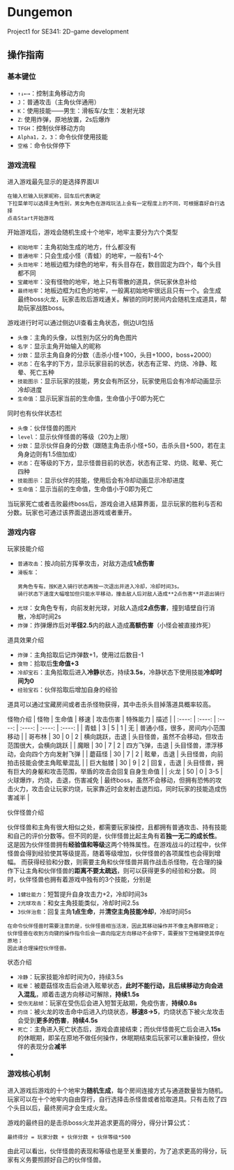# Dungemon
Project1 for SE341: 2D-game development
## 操作指南

### 基本键位
* `↑↓←→`：控制主角移动方向
* `J`：普通攻击（主角伙伴通用）
* `K`：使用技能——男生：滑板车/女生：发射光球
* `Z`: 使用炸弹，原地放置，2s后爆炸
* `TFGH`：控制伙伴移动方向
* `Alpha1，2，3`：命令伙伴使用技能
* `空格`：命令伙伴停下

### 游戏流程

进入游戏最先显示的是选择界面UI
```shell
在输入栏输入玩家昵称，回车后代表确定
下拉菜单可以选择主角性别，男女角色在游戏玩法上会有一定程度上的不同，可根据喜好自行选择
点击Start开始游戏
```
开始游戏后，游戏会随机生成十个地牢，地牢主要分为六个类型
* `初始地牢`：主角初始生成的地方，什么都没有
* `普通地牢`：只会生成小怪（青蛙）的地牢，一般有1-4个
* `头目地牢`：地板边框为绿色的地牢，有头目存在，数目固定为四个，每个头目都不同
* `宝藏地牢`：没有怪物的地牢，地上只有零散的道具，供玩家休息补给
* `最终地牢`：地板边框为红色的地牢，一般离初始地牢很远且只有一个。会生成最终boss火龙，玩家击败后游戏通关。解锁的同时房间内会随机生成道具，帮助玩家战胜boss。

游戏进行时可以通过侧边UI查看主角状态，侧边UI包括
* `头像`：主角的头像，以性别为区分的角色图片
* `名字`：显示主角开始输入的昵称
* `分数`：显示主角自身的分数（击杀小怪+100，头目+1000，boss+2000）
* `状态`：在名字的下方，显示玩家目前的状态，状态有正常、灼烧、冷静、眩晕、死亡五种
* `技能图示`：显示玩家的技能，男女会有所区分，玩家使用后会有冷却动画显示冷却进度
* `生命值`：显示玩家当前的生命值，生命值小于0即为死亡

同时也有伙伴状态栏
* `头像`：伙伴怪兽的图片
* `level`：显示伙伴怪兽的等级（20为上限）
* `分数`：显示伙伴自身的分数（跟随主角击杀小怪+50，击杀头目+500，若在主角身边则有1.5倍加成）
* `状态`：在等级的下方，显示怪兽目前的状态，状态有正常、灼烧、眩晕、死亡四种
* `技能图示`：显示伙伴的技能，使用后会有冷却动画显示冷却进度
* `生命值`：显示当前的生命值，生命值小于0即为死亡

当玩家死亡或者击败最终boss后，游戏会进入结算界面，显示玩家的胜利与否和分数。玩家也可通过该界面退出游戏或者重开。

### 游戏内容

玩家技能介绍
* `普通攻击`：按J向前方挥拳攻击，对敌方造成**1点伤害**
* `滑板车`：
  ```shell
  男角色专有。按K进入骑行状态再按一次退出并进入冷却，冷却时间3s。
  骑行状态下速度大幅增加但只能水平移动，撞击敌人后对敌人造成**2点伤害**并退出骑行
  ```
* `光球`：女角色专有，向前发射光球，对敌人造成**2点伤害**，撞到墙壁自行消散，冷却时间2s
* `炸弹`：炸弹爆炸后对**半径2.5**内的敌人造成**高额伤害**（小怪会被直接炸死）

道具效果介绍
* `炸弹`：主角拾取后记炸弹数+1，使用过后数目-1
* `食物`：拾取后**生命值+3**
* `冷却宝石`：主角拾取后进入**冷静**状态，持续**3.5s**，冷静状态下使用技能**冷却时间为0**
* `经验宝石`：伙伴拾取后增加自身的经验

道具可以通过宝藏房间或者击杀怪物获得，其中击杀头目掉落道具概率较高。

怪物介绍
| 怪物 | 生命值 | 移速 | 攻击伤害 | 特殊能力 | 描述 |
| :----: | :----: | :----: | :----: | :----: | :----: |
| 青蛙 | 3 | 5 | 1 | 无 | 普通小怪，很多，房间内小范围移动 |
| 哥布林 | 30 | 0 | 2 | 横向跳跃，击退 | 头目怪兽，虽然不会移动，但攻击范围很大，会横向跳跃 |
| 魔眼 | 30 | 7 | 2 | 四方飞弹，击退 | 头目怪兽，漂浮移动，会向四个方向发射飞弹 |
| 蘑菇怪 | 30 | 7 | 2 | 眩晕，击退 | 头目怪兽，向前拍击技能会使主角眩晕混乱 |
| 巨大骷髅 | 30 | 9 | 2 | 回复，击退 | 头目怪兽，拥有巨大的身躯和攻击范围，举盾的攻击会回复自身生命值 |
| 火龙 | 50 | 0 | 3-5 | 火球爆炸，灼烧，击退，伤害减免 | 最终boss，虽然不会移动，但拥有恐怖的攻击火力，攻击会让玩家灼烧，玩家靠近时会发射击退烈焰，同时玩家的技能造成伤害减半 |

伙伴怪兽介绍

伙伴怪兽和主角有很大相似之处，都需要玩家操控，且都拥有普通攻击、持有技能和自己的评价分数等。但不同的是，伙伴怪兽比起主角有着**独一无二的成长性**。
这是因为伙伴怪兽拥有**经验值和等级**这两个特殊属性。在游戏战斗的过程中，伙伴怪兽会得到经验使其等级提高，随着等级增加，伙伴怪兽的各项属性也会得到增幅。
而获得经验和分数，则需要主角和伙伴怪兽并肩作战击杀怪物，在合理的操作下让主角和伙伴怪兽的**距离不要太疏远**，则可以获得更多的经验和分数。
同时，伙伴怪兽也拥有着游戏中独有的3个技能，分别是
* `1健壮能力`：短暂提升自身攻击力+2，冷却时间3s
* `2光球攻击`：和女主角技能类似，冷却时间2.5s
* `3伙伴治愈`：回复主角**1点生命**，并**清空主角技能冷却**，冷却时间5s

```shell
在命令伙伴怪兽时需要注意的是，伙伴怪兽相当活泼，因此其移动操作并不像主角那样稳定；
伙伴怪兽在收到方向键的操作指令后会一直向指定方向移动不会停下，需要按下空格键使其停在原地；
因此请合理操控伙伴怪兽。
```

状态介绍
* `冷静`：玩家技能冷却时间为0，持续3.5s
* `眩晕`：被蘑菇怪攻击后会进入眩晕状态，**此时不能行动，且后续移动方向会进入混乱**，顺着击退方向移动可解除，**持续1.5s**
* `受伤无敌帧`：玩家在受伤后会进入短暂无敌期，免疫伤害，**持续0.8s**
* `灼烧`：被火龙的攻击命中后进入灼烧状态，**移速8->5**，灼烧状态下被火龙攻击会受到**更多的伤害**，**持续4.5s**
*  `死亡`：主角进入死亡状态后，游戏会直接结束；而伙伴怪兽死亡后会进入**15s**的休眠期，即呆在原地不做任何操作，休眠期结束后玩家可以重新操控，但伙伴的表现分会**减半**
*  

### 游戏核心机制

进入游戏后游戏的十个地牢为**随机生成**，每个房间连接方式与通道数量皆为随机。玩家可以在十个地牢内自由穿行，自行选择击杀怪兽或者拾取道具。只有击败了四个头目以后，最终房间才会生成火龙。

游戏的最终目的是击杀boss火龙并追求更高的得分，得分计算公式：
```shell
最终得分 = 玩家分数 + 伙伴分数 + 伙伴等级*500
```
由此可以看出，伙伴怪兽的表现和等级也是至关重要的，为了追求更高的得分，玩家有义务要照顾好自己的伙伴怪兽。
